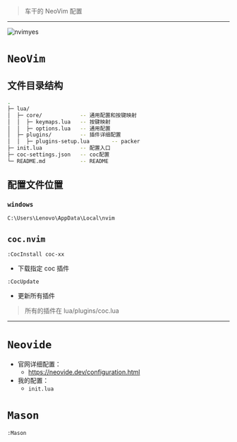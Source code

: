 > 车干的 NeoVim 配置

<hr>

![nvimyes](https://readme-typing-svg.demolab.com?font=Fira+Code&size=30&pause=1000&color=000000&vCenter=true&width=435&height=45&lines=NVIM+YES)

# `NeoVim`

## 文件目录结构

```sh
.
├─ lua/
│  ├─ core/            -- 通用配置和按键映射
│  │  ├─ keymaps.lua   -- 按键映射
│  │  ├─ options.lua   -- 通用配置
│  ├─ plugins/         -- 插件详细配置
│  │  ├─ plugins-setup.lua       -- packer
├─ init.lua            -- 配置入口
├─ coc-settings.json   -- coc配置
└─ README.md           -- README
```

## 配置文件位置

### `windows`

`C:\Users\Lenovo\AppData\Local\nvim`

## `coc.nvim`

`:CocInstall coc-xx`

-   下载指定 coc 插件

`:CocUpdate`

-   更新所有插件

> 所有的插件在 lua/plugins/coc.lua

<hr>

# `Neovide`

-   官网详细配置：
    -   https://neovide.dev/configuration.html
-   我的配置：
    -   `init.lua`

# `Mason`

`:Mason`
